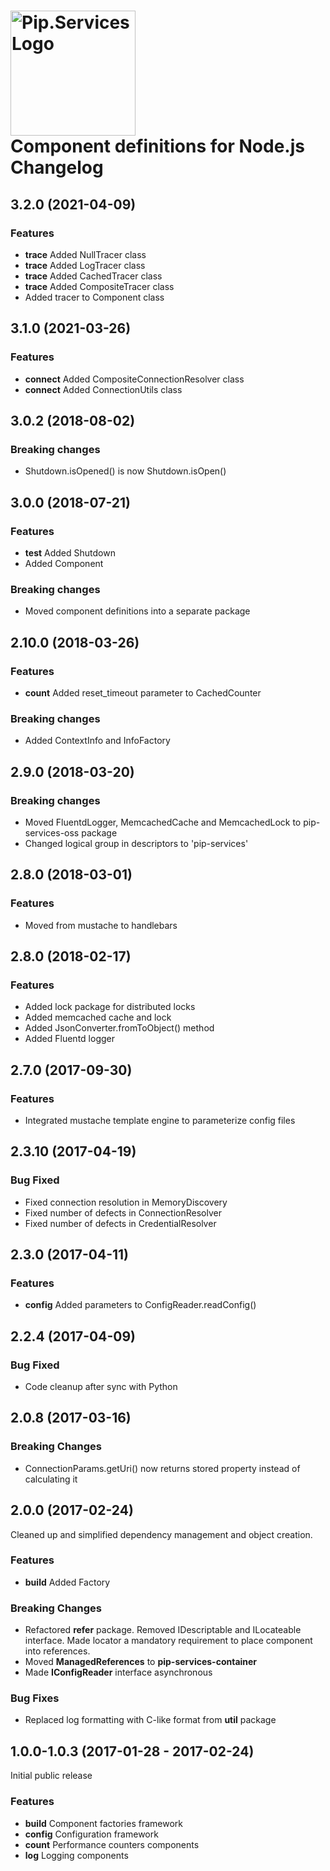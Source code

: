 # <img src="https://uploads-ssl.webflow.com/5ea5d3315186cf5ec60c3ee4/5edf1c94ce4c859f2b188094_logo.svg" alt="Pip.Services Logo" width="200"> <br/> Component definitions for Node.js Changelog

## <a name="3.2.0"></a> 3.2.0 (2021-04-09) 

### Features
* **trace** Added NullTracer class
* **trace** Added LogTracer class
* **trace** Added CachedTracer class
* **trace** Added CompositeTracer class
* Added tracer to Component class

## <a name="3.1.0"></a> 3.1.0 (2021-03-26) 

### Features
* **connect** Added CompositeConnectionResolver class
* **connect** Added ConnectionUtils class

## <a name="3.0.2"></a> 3.0.2 (2018-08-02) 

### Breaking changes
* Shutdown.isOpened() is now Shutdown.isOpen()

## <a name="3.0.0"></a> 3.0.0 (2018-07-21) 

### Features
* **test** Added Shutdown
* Added Component

### Breaking changes
* Moved component definitions into a separate package

## <a name="2.10.0"></a> 2.10.0 (2018-03-26) 

### Features
* **count** Added reset_timeout parameter to CachedCounter

### Breaking changes
* Added ContextInfo and InfoFactory

## <a name="2.9.0"></a> 2.9.0 (2018-03-20) 

### Breaking changes
* Moved FluentdLogger, MemcachedCache and MemcachedLock to pip-services-oss package
* Changed logical group in descriptors to 'pip-services'

## <a name="2.8.0"></a> 2.8.0 (2018-03-01) 

### Features
* Moved from mustache to handlebars

## <a name="2.8.0"></a> 2.8.0 (2018-02-17) 

### Features
* Added lock package for distributed locks
* Added memcached cache and lock
* Added JsonConverter.fromToObject() method
* Added Fluentd logger

## <a name="2.7.0"></a> 2.7.0 (2017-09-30) 

### Features
* Integrated mustache template engine to parameterize config files

## <a name="2.3.10"></a> 2.3.10 (2017-04-19)

### Bug Fixed
* Fixed connection resolution in MemoryDiscovery
* Fixed number of defects in ConnectionResolver
* Fixed number of defects in CredentialResolver

## <a name="2.3.0"></a> 2.3.0 (2017-04-11)

### Features
* **config** Added parameters to ConfigReader.readConfig()

## <a name="2.2.4"></a> 2.2.4 (2017-04-09)

### Bug Fixed
* Code cleanup after sync with Python

## <a name="2.0.8"></a> 2.0.8 (2017-03-16)

### Breaking Changes
* ConnectionParams.getUri() now returns stored property instead of calculating it

## <a name="2.0.0"></a> 2.0.0 (2017-02-24)

Cleaned up and simplified dependency management and object creation.

### Features
* **build** Added Factory

### Breaking Changes
* Refactored **refer** package. Removed IDescriptable and ILocateable interface. Made locator a mandatory requirement to place component into references.
* Moved **ManagedReferences** to **pip-services-container**
* Made **IConfigReader** interface asynchronous

### Bug Fixes
* Replaced log formatting with C-like format from **util** package

## <a name="1.0.0"></a> 1.0.0-1.0.3 (2017-01-28 - 2017-02-24)

Initial public release

### Features
* **build** Component factories framework
* **config** Configuration framework
* **count** Performance counters components
* **log** Logging components

